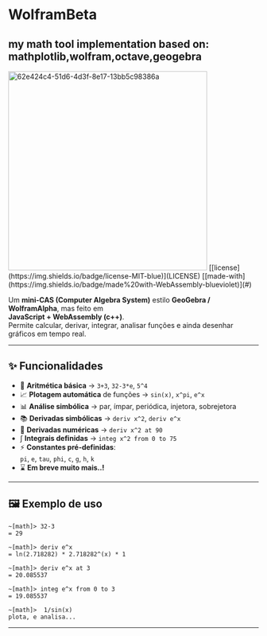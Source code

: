 # WolframBeta
## my math tool implementation based on: mathplotlib,wolfram,octave,geogebra

<img width="400" height="400" alt="62e424c4-51d6-4d3f-8e17-13bb5c98386a" src="https://github.com/user-attachments/assets/a6968313-bb12-4f6f-adeb-78ef98998d30" />
[[license](https://img.shields.io/badge/license-MIT-blue)](LICENSE)
[[made-with](https://img.shields.io/badge/made%20with-WebAssembly-blueviolet)](#)

Um **mini-CAS (Computer Algebra System)** estilo **GeoGebra / WolframAlpha**, mas feito em  
**JavaScript + WebAssembly (c++)**.  
Permite calcular, derivar, integrar, analisar funções e ainda desenhar gráficos em tempo real.  

---

## ✨ Funcionalidades

- 🧮 **Aritmética básica** → `3+3`, `32-3*e`, `5^4`
- 📈 **Plotagem automática** de funções → `sin(x)`, `x^pi`, `e^x`
- 📊 **Análise simbólica** → par, ímpar, periódica, injetora, sobrejetora
- 📚 **Derivadas simbólicas** → `deriv x^2`, `deriv e^x`
- 🔢 **Derivadas numéricas** → `deriv x^2 at 90`
- ∫ **Integrais definidas** → `integ x^2 from 0 to 75`
- ⚡ **Constantes pré-definidas**:  
  `pi`, `e`, `tau`, `phi`, `c`, `g`, `h`, `k`
- ⌛  **Em breve muito mais..!**  

---
## 🖼️ Exemplo de uso

```text
~[math]> 32-3
= 29

~[math]> deriv e^x
= ln(2.718282) * 2.718282^(x) * 1

~[math]> deriv e^x at 3
= 20.085537

~[math]> integ e^x from 0 to 3
= 19.085537

~[math]>  1/sin(x)
plota, e analisa...

```
---


